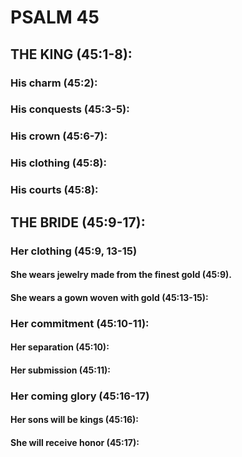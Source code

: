 ---
---
# PSALM 45 
## THE KING (45:1-8): 
###  His charm (45:2): 
###  His conquests (45:3-5): 
###  His crown (45:6-7): 
###  His clothing (45:8): 
###  His courts (45:8): 
## THE BRIDE (45:9-17): 
###  Her clothing (45:9, 13-15) 
####  She wears jewelry made from the finest gold (45:9). 
####  She wears a gown woven with gold (45:13-15): 
###  Her commitment (45:10-11): 
####  Her separation (45:10): 
####  Her submission (45:11): 
###  Her coming glory (45:16-17) 
####  Her sons will be kings (45:16): 
####  She will receive honor (45:17): 
